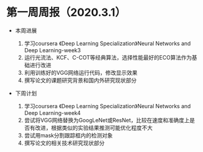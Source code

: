 # 第一周周报（2020.3.1）

- 本周进展
  1. 学习coursera 《Deep Learning Specialization》Neural Networks and Deep Learning-week3
  2. 运行光流法、KCF、C-COT等经典算法，选择性能最好的ECO算法作为基础进行改进
  3. 利用训练好的VGG网络运行代码，修改显示效果
  4. 撰写论文的课题研究背景和国内外研究现状部分
  
- 下周计划
  1. 学习coursera 《Deep Learning Specialization》Neural Networks and Deep Learning-week4
  2. 尝试将VGG网络替换为GoogLeNet或ResNet，比较在速度和准确度上是否有改进，根据类似的实验结果推测可能优化程度不大
  3. 尝试用mask分割跟踪框内的检测对象
  4. 撰写论文的相关技术研究现状部分

